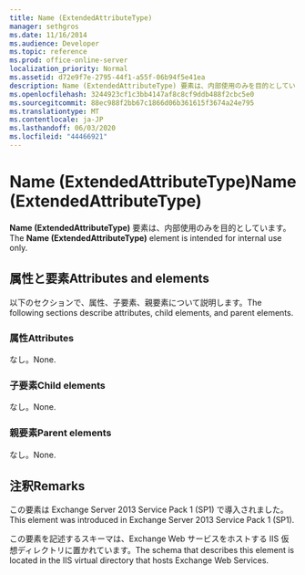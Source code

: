 ```yaml
---
title: Name (ExtendedAttributeType)
manager: sethgros
ms.date: 11/16/2014
ms.audience: Developer
ms.topic: reference
ms.prod: office-online-server
localization_priority: Normal
ms.assetid: d72e9f7e-2795-44f1-a55f-06b94f5e41ea
description: Name (ExtendedAttributeType) 要素は、内部使用のみを目的としています。
ms.openlocfilehash: 3244923cf1c3bb4147af8c8cf9ddb488f2cbc5e0
ms.sourcegitcommit: 88ec988f2bb67c1866d06b361615f3674a24e795
ms.translationtype: MT
ms.contentlocale: ja-JP
ms.lasthandoff: 06/03/2020
ms.locfileid: "44466921"
---
```

# <a name="name-extendedattributetype"></a><span data-ttu-id="d063f-103">Name (ExtendedAttributeType)</span><span class="sxs-lookup"><span data-stu-id="d063f-103">Name (ExtendedAttributeType)</span></span>

<span data-ttu-id="d063f-104">**Name (ExtendedAttributeType)** 要素は、内部使用のみを目的としています。</span><span class="sxs-lookup"><span data-stu-id="d063f-104">The **Name (ExtendedAttributeType)** element is intended for internal use only.</span></span> 

## <a name="attributes-and-elements"></a><span data-ttu-id="d063f-105">属性と要素</span><span class="sxs-lookup"><span data-stu-id="d063f-105">Attributes and elements</span></span>

<span data-ttu-id="d063f-106">以下のセクションで、属性、子要素、親要素について説明します。</span><span class="sxs-lookup"><span data-stu-id="d063f-106">The following sections describe attributes, child elements, and parent elements.</span></span>
  
### <a name="attributes"></a><span data-ttu-id="d063f-107">属性</span><span class="sxs-lookup"><span data-stu-id="d063f-107">Attributes</span></span>

<span data-ttu-id="d063f-108">なし。</span><span class="sxs-lookup"><span data-stu-id="d063f-108">None.</span></span>
  
### <a name="child-elements"></a><span data-ttu-id="d063f-109">子要素</span><span class="sxs-lookup"><span data-stu-id="d063f-109">Child elements</span></span>

<span data-ttu-id="d063f-110">なし。</span><span class="sxs-lookup"><span data-stu-id="d063f-110">None.</span></span>
  
### <a name="parent-elements"></a><span data-ttu-id="d063f-111">親要素</span><span class="sxs-lookup"><span data-stu-id="d063f-111">Parent elements</span></span>

<span data-ttu-id="d063f-112">なし。</span><span class="sxs-lookup"><span data-stu-id="d063f-112">None.</span></span>
  
## <a name="remarks"></a><span data-ttu-id="d063f-113">注釈</span><span class="sxs-lookup"><span data-stu-id="d063f-113">Remarks</span></span>

<span data-ttu-id="d063f-114">この要素は Exchange Server 2013 Service Pack 1 (SP1) で導入されました。</span><span class="sxs-lookup"><span data-stu-id="d063f-114">This element was introduced in Exchange Server 2013 Service Pack 1 (SP1).</span></span>
  
<span data-ttu-id="d063f-115">この要素を記述するスキーマは、Exchange Web サービスをホストする IIS 仮想ディレクトリに置かれています。</span><span class="sxs-lookup"><span data-stu-id="d063f-115">The schema that describes this element is located in the IIS virtual directory that hosts Exchange Web Services.</span></span>
  

